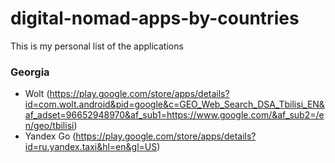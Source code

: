 # digital-nomad-apps-by-countries
This is my personal list of the applications 

### Georgia
- Wolt (https://play.google.com/store/apps/details?id=com.wolt.android&pid=google&c=GEO_Web_Search_DSA_Tbilisi_EN&af_adset=96652948970&af_sub1=https://www.google.com/&af_sub2=/en/geo/tbilisi)
- Yandex Go (https://play.google.com/store/apps/details?id=ru.yandex.taxi&hl=en&gl=US)
